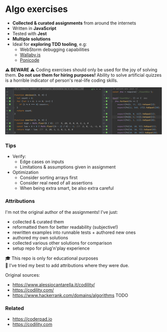 # Algo exercises

- **Collected & curated assignments** from around the internets
- Written in **JavaScript**
- Tested with **Jest**
- **Multiple solutions**
- Ideal for **exploring TDD tooling**, e.g:
  - WebStorm debugging capabilities
  - [Wallaby.js](https://wallabyjs.com/)
  - [Ponicode](https://ponicode.com/)

**⚠️ BEWARE ⚠️**
Coding exercises should only be used for the joy of solving them.
**Do not use them for hiring purposes!**
Ability to solve artificial quizzes is a horrible indicator of person's real-life coding skills.

![](README.assets/screenshot.png)

### Tips

- Verify:
  - Edge cases on inputs
  - Limitations & assumptions given in assignment
- Optimization
  - Consider sorting arrays first
  - Consider real need of all assertions
  - When being extra smart, be also extra careful

### Attributions

I'm not the original author of the assignments! I've just:
- collected & curated them
- reformatted them for better readability (subjective!)
- rewritten examples into runnable tests + authored new ones
- authored my own solutions
- collected various other solutions for comparison
- setup repo for plug'n'play experience

🎓 This repo is only for educational purposes  
🙏 I've tried my best to add attributions where they were due.

Original sources:

- https://www.alessiocantarella.it/codility/
- https://codility.com/
- https://www.hackerrank.com/domains/algorithms TODO

### Related

- https://coderpad.io
- https://codility.com

